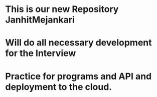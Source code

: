 # This is our new Repository JanhitMejankari 
# Will do all necessary development for the Interview 
# Practice for programs  and API and deployment to the cloud.
